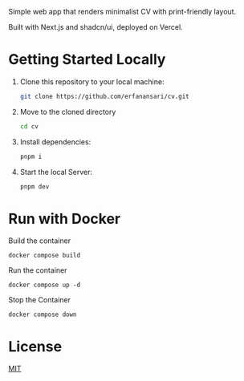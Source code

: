 Simple web app that renders minimalist CV with print-friendly layout.

Built with Next.js and shadcn/ui, deployed on Vercel.

# Getting Started Locally

1. Clone this repository to your local machine:

   ```bash
   git clone https://github.com/erfanansari/cv.git
   ```

2. Move to the cloned directory

   ```bash
   cd cv
   ```

3. Install dependencies:

   ```bash
   pnpm i
   ```

4. Start the local Server:

   ```bash
   pnpm dev
   ```

# Run with Docker

Build the container

```
docker compose build
```

Run the container

```
docker compose up -d
```

Stop the Container

```
docker compose down
```

# License

[MIT](https://choosealicense.com/licenses/mit/)
